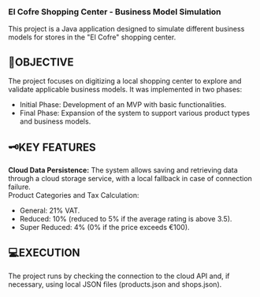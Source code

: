 ### El Cofre Shopping Center - Business Model Simulation
This project is a Java application designed to simulate different business models for stores in the "El Cofre" shopping center. 
## 🔎OBJECTIVE
The project focuses on digitizing a local shopping center to explore and validate applicable business models. It was implemented in two phases:
- Initial Phase: Development of an MVP with basic functionalities.
- Final Phase: Expansion of the system to support various product types and business models.
## 🗝️KEY FEATURES
**Cloud Data Persistence:** The system allows saving and retrieving data through a cloud storage service, with a local fallback in case of connection failure.  
Product Categories and Tax Calculation:  
  - General: 21% VAT.
  - Reduced: 10% (reduced to 5% if the average rating is above 3.5).
  - Super Reduced: 4% (0% if the price exceeds €100).
## 💻EXECUTION
The project runs by checking the connection to the cloud API and, if necessary, using local JSON files (products.json and shops.json).
